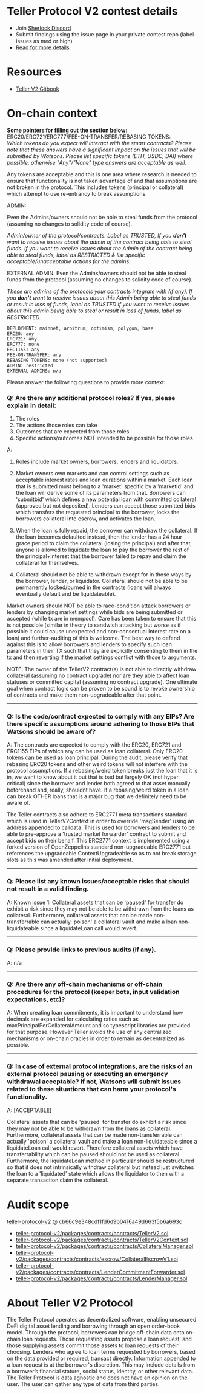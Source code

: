
# Teller Protocol V2 contest details

- Join [Sherlock Discord](https://discord.gg/MABEWyASkp)
- Submit findings using the issue page in your private contest repo (label issues as med or high)
- [Read for more details](https://docs.sherlock.xyz/audits/watsons)

# Resources

- [Teller V2 Gitbook](https://docs.teller.org/teller-v2/)

# On-chain context
 

**Some pointers for filling out the section below:**  
ERC20/ERC721/ERC777/FEE-ON-TRANSFER/REBASING TOKENS:  
*Which tokens do you expect will interact with the smart contracts? Please note that these answers have a significant impact on the issues that will be submitted by Watsons. Please list specific tokens (ETH, USDC, DAI) where possible, otherwise "Any"/"None" type answers are acceptable as well.*

Any tokens are acceptable and this is one area where research is needed to ensure that functionality is not taken advantage of and that assumptions are not broken in the protocol. This includes tokens (principal or collateral) which attempt to use re-entrancy to break assumptions. 


ADMIN:

Even the Admins/owners should not be able to steal funds from the protocol (assuming no changes to solidity code of course).

*Admin/owner of the protocol/contracts.
Label as TRUSTED, If you **don't** want to receive issues about the admin of the contract being able to steal funds. 
If you want to receive issues about the Admin of the contract being able to steal funds, label as RESTRICTED & list specific acceptable/unacceptable actions for the admins.*

EXTERNAL ADMIN:
Even the Admins/owners should not be able to steal funds from the protocol (assuming no changes to solidity code of course).

*These are admins of the protocols your contracts integrate with (if any). 
If you **don't** want to receive issues about this Admin being able to steal funds or result in loss of funds, label as TRUSTED
If you want to receive issues about this admin being able to steal or result in loss of funds, label as RESTRICTED.*
 
```
DEPLOYMENT: mainnet, arbitrum, optimism, polygon, base
ERC20: any
ERC721: any 
ERC777: none
ERC1155: any 
FEE-ON-TRANSFER: any
REBASING TOKENS: none (not supported)
ADMIN: restricted
EXTERNAL-ADMINS: n/a
```


Please answer the following questions to provide more context: 
### Q: Are there any additional protocol roles? If yes, please explain in detail:
1) The roles
2) The actions those roles can take 
3) Outcomes that are expected from those roles 
4) Specific actions/outcomes NOT intended to be possible for those roles

A: 
1) Roles include market owners, borrowers, lenders and liquidators. 

2) Market owners own markets and can control settings such as acceptable interest rates and loan durations within a market.  Each loan that is submitted must belong to a 'market' specific by a 'marketId' and the loan will derive some of its parameters from that.   Borrowers can 'submitbid' which defines a new potential loan with committed collateral (approved but not deposited).  Lenders can accept those submitted bids which transfers the requested principal to the borrower, locks the borrowers collateral into escrow, and activates the loan. 

3)  When the loan is fully repaid, the borrower can withdraw the collateral.  If the loan becomes defaulted instead, then the lender has a 24 hour grace period to claim the collateral (losing the principal) and after that, anyone is allowed to liquidate the loan to pay the borrower the rest of the principal+interest that the borrower failed to repay and claim the collateral for themselves.  

4) Collateral should not be able to withdrawn except for in those ways by the borrower, lender, or liquidator.  Collateral should not be able to be permanently locked/burned in the contracts (loans will always eventually default and be liquidateable). 

Market owners should NOT be able to race-condition attack borrowers or lenders by changing market settings while bids are being submitted or accepted (while tx are in mempool).  Care has been taken to ensure that this is not possible (similar in theory to sandwich attacking but worse as if possible it could cause unexpected and non-consentual interest rate on a loan) and further-auditing of this is welcome.  The best way to defend against this is to allow borrowers and lenders to specify such loan parameters in their TX such that they are explicitly consenting to them in the tx and then reverting if the market settings conflict with those tx arguments. 



NOTE: The owner of the TellerV2 contract(s) is not able to directly withdraw collateral (assuming no contract upgrade) nor are they able to affect loan statuses or committed capital (assuming no contract upgrade).  One ultimate goal when contract logic can be proven to be sound is to revoke ownership of contracts and make them non-upgradeable after that point. 

___
### Q: Is the code/contract expected to comply with any EIPs? Are there specific assumptions around adhering to those EIPs that Watsons should be aware of?

A: The contracts are expected to comply with the ERC20, ERC721 and ERC1155 EIPs of which any can be used as loan collateral.  Only ERC20 tokens can be used as loan principal.  During the audit, please verify that rebasing ERC20 tokens and other weird tokens will not interfere with the protocol assumptions.  If a rebasing/weird token breaks just the loan that it is in, we want to know about it but that is bad but largely OK (not hyper critical) since the borrower and lender both agreed to that asset manually beforehand and, really, shouldnt have.  If a rebasing/weird token in a loan can break OTHER loans that is a major bug that we definitely need to be aware of.  

The Teller contracts also adhere to ERC2771 meta transactions standard which is used in TellerV2Context in order to override 'msgSender' using an address appended to calldata.  This is used for borrowers and lenders to be able to pre-approve a 'trusted market forwarder' contract to submit and accept bids on their behalf.  This ERC2771 context is implemented using a forked version of OpenZeppelins standard non-upgradeable ERC2771 but references the upgradeable ContextUpgradeable so as to not break storage slots as this was amended after initial deployment. 


___

### Q: Please list any known issues/acceptable risks that should not result in a valid finding.

A: Known issue 1: Collateral assets that can be 'paused' for transfer do exhibit a risk since they may not be able to be withdrawn from the loans as collateral. Furthermore, collateral assets that can be made non-transferrable can actually 'poison' a collateral vault and make a loan non-liquidateable since a liquidateLoan call would revert.  


____
### Q: Please provide links to previous audits (if any).
A: n/a

___

### Q: Are there any off-chain mechanisms or off-chain procedures for the protocol (keeper bots, input validation expectations, etc)? 

A: When creating loan commitments, it is important to understand how decimals are expanded for calculating ratios such as maxPrincipalPerCollateralAmount and so typescript libraries are provided for that purpose.  However Teller avoids the use of any centralized mechanisms or on-chain oracles in order to remain as decentralized as possible.  

_____

### Q: In case of external protocol integrations, are the risks of an external protocol pausing or executing an emergency withdrawal acceptable? If not, Watsons will submit issues related to these situations that can harm your protocol's functionality. 

A: [ACCEPTABLE] 

Collateral assets that can be 'paused' for transfer do exhibit a risk since they may not be able to be withdrawn from the loans as collateral. Furthermore, collateral assets that can be made non-transferrable can actually 'poison' a collateral vault and make a loan non-liquidateable since a liquidateLoan call would revert.  Therefore collateral assets which have transferrability which can be paused should not be used as collateral.  Furthermore, the liquidateLoan method in particular should be restructured so that it does not intrinsically withdraw collateral but instead just switches the loan to a 'liquidated' state which allows the liquidator to then with a separate transaction claim the collateral.  


# Audit scope


[teller-protocol-v2 @ cb66c9e348cdf1fd6d9b0416a49d663f5b6a693c](https://github.com/teller-protocol/teller-protocol-v2/tree/cb66c9e348cdf1fd6d9b0416a49d663f5b6a693c)
- [teller-protocol-v2/packages/contracts/contracts/TellerV2.sol](teller-protocol-v2/packages/contracts/contracts/TellerV2.sol)
- [teller-protocol-v2/packages/contracts/contracts/TellerV2Context.sol](teller-protocol-v2/packages/contracts/contracts/TellerV2Context.sol)
- [teller-protocol-v2/packages/contracts/contracts/CollateralManager.sol](teller-protocol-v2/packages/contracts/contracts/CollateralManager.sol)
- [teller-protocol-v2/packages/contracts/contracts/escrow/CollateralEscrowV1.sol](teller-protocol-v2/packages/contracts/contracts/escrow/CollateralEscrowV1.sol)
- [teller-protocol-v2/packages/contracts/contracts/LenderCommitmentForwarder.sol](teller-protocol-v2/packages/contracts/contracts/LenderCommitmentForwarder.sol)
- [teller-protocol-v2/packages/contracts/contracts/LenderManager.sol](teller-protocol-v2/packages/contracts/contracts/LenderManager.sol)



# About Teller V2 Protocol
The Teller Protocol operates as decentralized software, enabling unsecured DeFi digital asset lending and borrowing through an open order-book model.
Through the protocol, borrowers can bridge off-chain data onto on-chain loan requests. Those requesting assets propose a loan request, and those supplying assets commit those assets to loan requests of their choosing. Lenders who agree to loan terms requested by borrowers, based on the data provided or required, transact directly.
Information appended to a loan request is at the borrower's discretion. This may include details from a borrower’s financial stature, social status, identity, or other relevant data. The Teller Protocol is data agnostic and does not have an opinion on the user. The user can gather any type of data from third parties.
